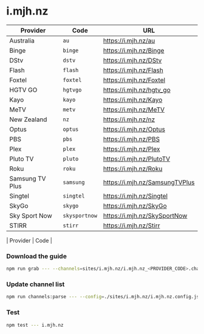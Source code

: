 # i.mjh.nz

| Provider        | Code          | URL                            |
| --------------- | ------------- | ------------------------------ |
| Australia       | `au`          | https://i.mjh.nz/au            |
| Binge           | `binge`       | https://i.mjh.nz/Binge         |
| DStv            | `dstv`        | https://i.mjh.nz/DStv          |
| Flash           | `flash`       | https://i.mjh.nz/Flash         |
| Foxtel          | `foxtel`      | https://i.mjh.nz/Foxtel        |
| HGTV GO         | `hgtvgo`      | https://i.mjh.nz/hgtv_go       |
| Kayo            | `kayo`        | https://i.mjh.nz/Kayo          |
| MeTV            | `metv`        | https://i.mjh.nz/MeTV          |
| New Zealand     | `nz`          | https://i.mjh.nz/nz            |
| Optus           | `optus`       | https://i.mjh.nz/Optus         |
| PBS             | `pbs`         | https://i.mjh.nz/PBS           |
| Plex            | `plex`        | https://i.mjh.nz/Plex          |
| Pluto TV        | `pluto`       | https://i.mjh.nz/PlutoTV       |
| Roku            | `roku`        | https://i.mjh.nz/Roku          |
| Samsung TV Plus | `samsung`     | https://i.mjh.nz/SamsungTVPlus |
| Singtel         | `singtel`     | https://i.mjh.nz/Singtel       |
| SkyGo           | `skygo`       | https://i.mjh.nz/SkyGo         |
| Sky Sport Now   | `skysportnow` | https://i.mjh.nz/SkySportNow   |
| STIRR           | `stirr`       | https://i.mjh.nz/Stirr         |

| Provider | Code |

### Download the guide

```sh
npm run grab --- --channels=sites/i.mjh.nz/i.mjh.nz_<PROVIDER_CODE>.channels.xml
```

### Update channel list

```sh
npm run channels:parse --- --config=./sites/i.mjh.nz/i.mjh.nz.config.js --output=./sites/i.mjh.nz/i.mjh.nz_<PROVIDER_CODE>.channels.xml --set=provider:<PROVIDER_CODE>
```

### Test

```sh
npm test --- i.mjh.nz
```
